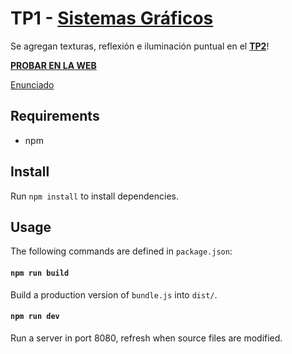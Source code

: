 # TP1 - [Sistemas Gráficos](https://www.sistemasgraficos.xyz/)

Se agregan texturas, reflexión e iluminación puntual en el **[TP2](https://github.com/dylanalvarez/tp2-sistemas-graficos)**!

**[PROBAR EN LA WEB](https://tp1-sistemas-graficos.herokuapp.com)**

[Enunciado](https://www.sistemasgraficos.xyz/files/trabajospracticos/2019/tp1-c2-2019.pdf)

## Requirements

* npm

## Install

Run `npm install` to install dependencies.

## Usage

The following commands are defined in `package.json`:

#### `npm run build`

Build a production version of `bundle.js` into `dist/`.

#### `npm run dev`

Run a server in port 8080, refresh when source files are modified.
